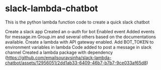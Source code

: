 # slack-lambda-chatbot
This is the python lambda function code to create a quick slack chatbot 


Create a slack app
	Created an o-auth for bot
	Enabled event 
	Added events for message.im
	Group.im and several others based on the documentations available.
 Create a lambda with API gateway enabled.
 	Add BOT_TOKEN to environment variables in lambda
	Code added to post a message in slack channel
	Created a lambda package with dependency 
 	(https://github.com/emailsouravsinha/slack-lambda-chatbot/assets/12956051/2dd1ab33-6409-46b7-b7b7-9ce033af65d8)

